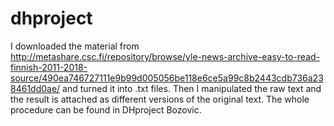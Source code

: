 # dhproject

I downloaded the material from http://metashare.csc.fi/repository/browse/yle-news-archive-easy-to-read-finnish-2011-2018-source/490ea746727111e9b99d005056be118e6ce5a99c8b2443cdb736a238461dd0ae/ and turned it into .txt files. Then I manipulated the raw text and the result is attached as different versions of the original text. The whole procedure can be found in DHproject Bozovic.
